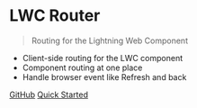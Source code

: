 # **LWC Router**

> Routing for the Lightning Web Component

- Client-side routing for the LWC component
- Component routing at one place
- Handle browser event like Refresh and back

[GitHub](https://github.com/chandrakiran-dev/lwc-router)
[Quick Started](quickstart)